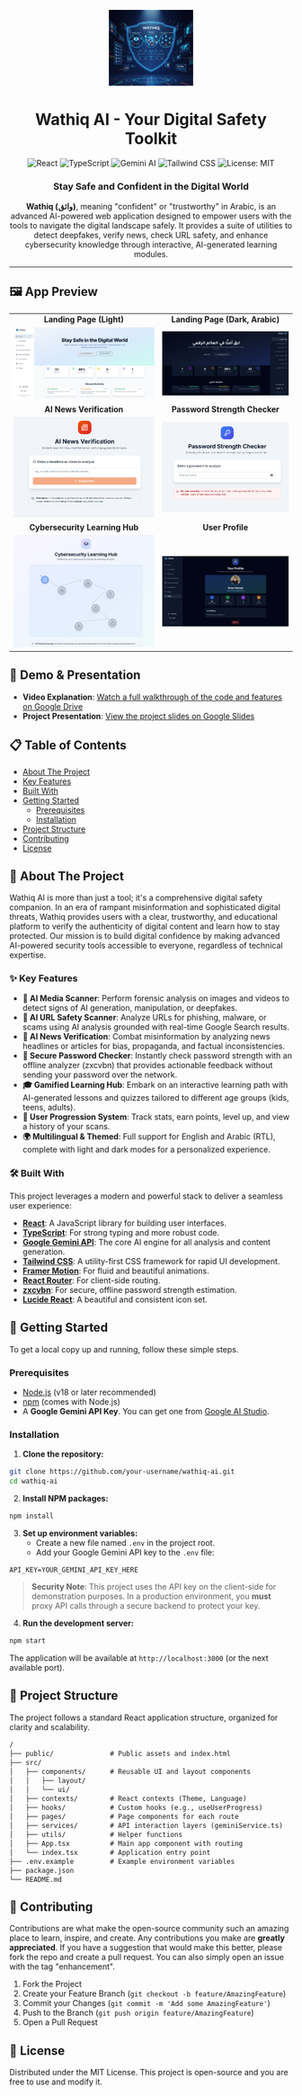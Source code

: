 <p align="center">
  <img src="https://raw.githubusercontent.com/omarhamed888/Wathiq/main/Photos/Logo.jpg" width="150" alt="Wathiq AI Logo">
</p>

<h1 align="center">Wathiq AI - Your Digital Safety Toolkit</h1>

<p align="center">
  <img src="https://img.shields.io/badge/React-61DAFB?style=for-the-badge&logo=react&logoColor=black" alt="React">
  <img src="https://img.shields.io/badge/TypeScript-3178C6?style=for-the-badge&logo=typescript&logoColor=white" alt="TypeScript">
  <img src="https://img.shields.io/badge/Google%20Gemini-4285F4?style=for-the-badge&logo=google-gemini&logoColor=white" alt="Gemini AI">
  <img src="https://img.shields.io/badge/Tailwind_CSS-38B2AC?style=for-the-badge&logo=tailwind-css&logoColor=white" alt="Tailwind CSS">
  <img src="https://img.shields.io/badge/License-MIT-yellow.svg?style=for-the-badge" alt="License: MIT">
</p>

<h3 align="center">Stay Safe and Confident in the Digital World</h3>

<p align="center">
  <strong>Wathiq (واثق)</strong>, meaning "confident" or "trustworthy" in Arabic, is an advanced AI-powered web application designed to empower users with the tools to navigate the digital landscape safely. It provides a suite of utilities to detect deepfakes, verify news, check URL safety, and enhance cybersecurity knowledge through interactive, AI-generated learning modules.
</p>

---

## 🖼️ App Preview

<table>
  <tr>
    <td align="center"><b>Landing Page (Light)</b></td>
    <td align="center"><b>Landing Page (Dark, Arabic)</b></td>
  </tr>
  <tr>
    <td><img src="https://raw.githubusercontent.com/omarhamed888/Wathiq/main/Photos/landing.png" width="100%" alt="Landing Page Screenshot"></td>
    <td><img src="https://raw.githubusercontent.com/omarhamed888/Wathiq/main/Photos/arabic%20dark%20landing.png" width="100%" alt="Dark Landing Page Screenshot"></td>
  </tr>
  
  <tr>
    <td align="center"><b>Al News Verification</b></td>
    <td align="center"><b>Password Strength Checker</b></td>
  </tr>
  <tr>
    <td><img src="https://raw.githubusercontent.com/omarhamed888/Wathiq/main/Photos/NewsVerification.png" width="100%" alt="Al News Verification Screenshot"></td>
    <td><img src="https://raw.githubusercontent.com/omarhamed888/Wathiq/main/Photos/Password%20Strength%20Checker.png" width="100%" alt="Password Strength Checker Screenshot"></td>
  </tr>
    <tr>
    <td align="center"><b>Cybersecurity Learning Hub</b></td>
    <td align="center"><b>User Profile</b></td>
  </tr>
  <tr>
    <td><img src="https://raw.githubusercontent.com/omarhamed888/Wathiq/main/Photos/Cybersecurity%20Learning%20Hub.png" width="100%" alt="Cybersecurity Learning Hub Screenshot"></td>
    <td><img src="https://raw.githubusercontent.com/omarhamed888/Wathiq/main/Photos/Your%20Profile.png" width="100%" alt="User Profile Screenshot"></td>
  </tr>
</table>

## 🎥 Demo & Presentation

*   **Video Explanation**: [Watch a full walkthrough of the code and features on Google Drive](https://drive.google.com/file/d/1oHqNXE-oFH32i1dwjJtClinF7bVbgQoA/view?usp=sharing)
*   **Project Presentation**: [View the project slides on Google Slides](https://docs.google.com/presentation/d/1vR4wBY2WLVAYwsOWSUzA-Y9vp9z1Z-F-/edit?usp=sharing&ouid=111384372343749542344&rtpof=true&sd=true)

## 📋 Table of Contents
- [About The Project](#-about-the-project)
- [Key Features](#-key-features)
- [Built With](#️-built-with)
- [Getting Started](#-getting-started)
  - [Prerequisites](#prerequisites)
  - [Installation](#installation)
- [Project Structure](#-project-structure)
- [Contributing](#-contributing)
- [License](#-license)

## 🚀 About The Project
Wathiq AI is more than just a tool; it's a comprehensive digital safety companion. In an era of rampant misinformation and sophisticated digital threats, Wathiq provides users with a clear, trustworthy, and educational platform to verify the authenticity of digital content and learn how to stay protected. Our mission is to build digital confidence by making advanced AI-powered security tools accessible to everyone, regardless of technical expertise.

### ✨ Key Features
- **🤖 AI Media Scanner**: Perform forensic analysis on images and videos to detect signs of AI generation, manipulation, or deepfakes.
- **🔗 AI URL Safety Scanner**: Analyze URLs for phishing, malware, or scams using AI analysis grounded with real-time Google Search results.
- **📰 AI News Verification**: Combat misinformation by analyzing news headlines or articles for bias, propaganda, and factual inconsistencies.
- **🔑 Secure Password Checker**: Instantly check password strength with an offline analyzer (zxcvbn) that provides actionable feedback without sending your password over the network.
- **🎓 Gamified Learning Hub**: Embark on an interactive learning path with AI-generated lessons and quizzes tailored to different age groups (kids, teens, adults).
- **👤 User Progression System**: Track stats, earn points, level up, and view a history of your scans.
- **🌍 Multilingual & Themed**: Full support for English and Arabic (RTL), complete with light and dark modes for a personalized experience.

### 🛠️ Built With
This project leverages a modern and powerful stack to deliver a seamless user experience:
* **[React](https://reactjs.org/)**: A JavaScript library for building user interfaces.
* **[TypeScript](https://www.typescriptlang.org/)**: For strong typing and more robust code.
* **[Google Gemini API](https://ai.google.dev/)**: The core AI engine for all analysis and content generation.
* **[Tailwind CSS](https://tailwindcss.com/)**: A utility-first CSS framework for rapid UI development.
* **[Framer Motion](https://www.framer.com/motion/)**: For fluid and beautiful animations.
* **[React Router](https://reactrouter.com/)**: For client-side routing.
* **[zxcvbn](https://github.com/dropbox/zxcvbn)**: For secure, offline password strength estimation.
* **[Lucide React](https://lucide.dev/)**: A beautiful and consistent icon set.

## 🏁 Getting Started
To get a local copy up and running, follow these simple steps.

### Prerequisites
- [Node.js](https://nodejs.org/) (v18 or later recommended)
- [npm](https://www.npmjs.com/) (comes with Node.js)
- A **Google Gemini API Key**. You can get one from [Google AI Studio](https://ai.google.dev/tutorials/get_started_web).

### Installation
1. **Clone the repository:**
```bash
git clone https://github.com/your-username/wathiq-ai.git
cd wathiq-ai
```
2. **Install NPM packages:**
```bash
npm install
```
3. **Set up environment variables:**
   - Create a new file named `.env` in the project root.
   - Add your Google Gemini API key to the `.env` file:
```env
API_KEY=YOUR_GEMINI_API_KEY_HERE
```
> **Security Note**: This project uses the API key on the client-side for demonstration purposes. In a production environment, you **must** proxy API calls through a secure backend to protect your key.
4. **Run the development server:**
```bash
npm start
```
The application will be available at `http://localhost:3000` (or the next available port).

## 📂 Project Structure
The project follows a standard React application structure, organized for clarity and scalability.

```
/
├── public/              # Public assets and index.html
├── src/
│   ├── components/      # Reusable UI and layout components
│   │   ├── layout/
│   │   └── ui/
│   ├── contexts/        # React contexts (Theme, Language)
│   ├── hooks/           # Custom hooks (e.g., useUserProgress)
│   ├── pages/           # Page components for each route
│   ├── services/        # API interaction layers (geminiService.ts)
│   ├── utils/           # Helper functions
│   ├── App.tsx          # Main app component with routing
│   └── index.tsx        # Application entry point
├── .env.example         # Example environment variables
├── package.json
└── README.md
```

## 🤝 Contributing
Contributions are what make the open-source community such an amazing place to learn, inspire, and create. Any contributions you make are **greatly appreciated**. If you have a suggestion that would make this better, please fork the repo and create a pull request. You can also simply open an issue with the tag "enhancement".
1. Fork the Project
2. Create your Feature Branch (`git checkout -b feature/AmazingFeature`)
3. Commit your Changes (`git commit -m 'Add some AmazingFeature'`)
4. Push to the Branch (`git push origin feature/AmazingFeature`)
5. Open a Pull Request

## 📄 License
Distributed under the MIT License. This project is open-source and you are free to use and modify it.
